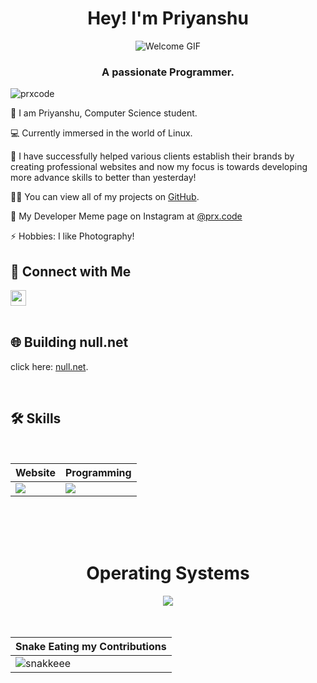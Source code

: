 <!--<!DOCTYPE html>
<html lang="en">
<head>
    <meta charset="UTF-8">
    <meta name="viewport" content="width=device-width, initial-scale=1.0">
    <title>Priyanshu's Profile</title>
    <style>
        body {
            font-family: Arial, sans-serif;
            margin: 20px;
        }
        img {
            max-width: 100%;
        }
    </style>
</head>
<body>
-->
<!-- 
     This content is protected! 
     Watermark: prxcode 
-->

<h1 align="center">Hey! I'm Priyanshu</h1>
<div align="center">
    <img src="https://user-images.githubusercontent.com/119114162/224994258-80e12746-1bc3-4502-ac06-52570e2c7a83.gif" alt="Welcome GIF">
</div>
<h3 align="center">A passionate Programmer.</h3>

<p align="left">
    <img src="https://komarev.com/ghpvc/?username=prxcode&label=Profile%20views&color=0e75b6&style=flat" alt="prxcode" />
</p>

<p> 🌱 I am Priyanshu, Computer Science student.  

<p>💻 Currently immersed in the world of Linux. </p>

<p>🤝 I have successfully helped various clients establish their brands by creating professional websites and now my focus is towards developing more advance skills to better than yesterday!</p>

<p>👨‍💻 You can view all of my projects on <a href="https://github.com/prxcode?tab=repositories" target="_blank">GitHub</a>.</p>

<p>🎨 My Developer Meme page on Instagram at <a href="https://instagram.com/prx.code" target="_blank">@prx.code</a></p>

<p>⚡ Hobbies: I like Photography!</p>
<!-- 
     This content is protected. 
     Watermark: prxcode 
-->

## 🔗 Connect with Me

<div align="left">
  <a href="https://instagram.com/prx.code" target="_blank">
      <img align="center" src="https://raw.githubusercontent.com/prxcode/prxcode/main/icons/instapix.png" alt="prx.design" height="25" width="25" />
  </a>
</div>

<br>

## 🌐 Building null.net

click here: [null.net](https://nullnet.vercel.app).

<br>

## 🛠️ Skills



<br>
<!-- 
     This content is protected
     Watermark: prxcode 
-->

<div align="center">






<div align="Center">

| Website | Programming |
| ------------- | ------------- |
| <img src="https://skillicons.dev/icons?i=html,css,js,figma,react"/> | <img src="https://skillicons.dev/icons?i=bash,py,c,vim,github"/> |

</div>

<br>
<br>
<br>

<div align="Center">
<h1>Operating Systems</h1>

<img src="https://skillicons.dev/icons?i=windows,kali"/>

</div>

<br>
<br>

| Snake Eating my Contributions  |
| ------------------------------------------|
| ![snakkeee](https://github.com/user-attachments/assets/767354e9-fe1e-4009-b421-2f49388bfda5) | 


<!----
<div align="center">
   <br/>
    <img alt="My GitHub Statistics" src="https://github-readme-stats-git-masterrstaa-rickstaa.vercel.app/api/top-langs/?username=prxcode&langs_count=8&layout=compact&theme=dark" height="192px"/>
    <br/>
</div> --->
<!-- 
     This content is protected. 
     Watermark: artistic.py 
-->
</body>
</html>
